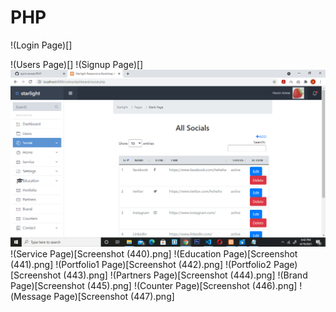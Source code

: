 # PHP
!(Login Page)[]

!(Users Page)[]
!(Signup Page)[]
![Social_Page](/Screenshot%20(439).png)
!(Service Page)[Screenshot (440).png]
!(Education Page)[Screenshot (441).png]
!(Portfolio1 Page)[Screenshot (442).png]
!(Portfolio2 Page)[Screenshot (443).png]
!(Partners Page)[Screenshot (444).png]
!(Brand Page)[Screenshot (445).png]
!(Counter Page)[Screenshot (446).png]
!(Message Page)[Screenshot (447).png]

